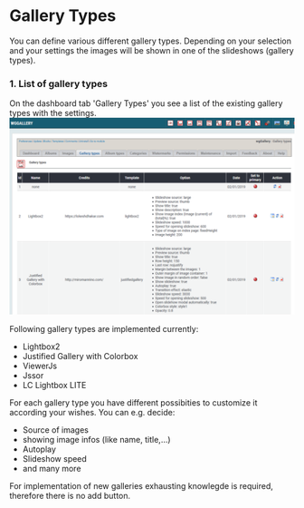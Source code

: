 # Gallery Types

You can define various different gallery types. Depending on your selection and your settings the images will be shown in one of the slideshows \(gallery types\).

### 1. List of gallery types

On the dashboard tab 'Gallery Types' you see a list of the existing gallery types with the settings.
![List of gallery types](../../.gitbook/assets/gallerytypes1.png)

Following gallery types are implemented currently:

* Lightbox2
* Justified Gallery with Colorbox
* ViewerJs
* Jssor
* LC Lightbox LITE

For each gallery type you have different possibities to customize it according your wishes. You can e.g. decide:

* Source of images
* showing image infos \(like name, title,...\)
* Autoplay
* Slideshow speed
* and many more

For implementation of new galleries exhausting knowlegde is required, therefore there is no add button.

